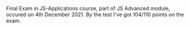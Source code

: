 Final Exam in JS-Applications course, part of JS Advanced module, occured on 4th December 2021.
By the test I've got 104/110 points on the exam.